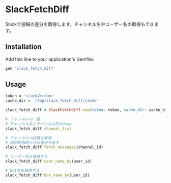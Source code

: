 # SlackFetchDiff

Slackで投稿の差分を取得します。チャンネル名やユーザー名の取得もできます。

## Installation

Add this line to your application's Gemfile:

```ruby
gem 'slack_fetch_diff'
```


## Usage

```ruby
token = 'slackのtoken'
cache_dir = '/tmp/slack_fetch_diff/cache'

slack_fetch_diff = SlackFetchDiff.new(token: token, cache_dir: cache_dir)

# チャンネルの一覧
# チャンネル名とチャンネルIDのhash
slack_fetch_diff.channel_list

# チャンネルの投稿を取得
# 前回取得時からの差分を返す
slack_fetch_diff.fetch_messages(channel_id)

# ユーザー名を取得する
slack_fetch_diff.user_name_by(user_id)

# bot名を取得する
slack_fetch_diff.bot_name_by(user_id)

```
